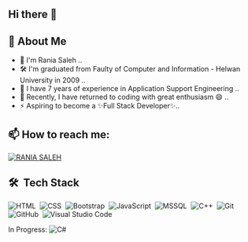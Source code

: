 
## Hi there 👋

## 🚀 About Me
- 🌱 I'm Rania Saleh ..
- 🛠 I'm graduated from Faulty of Computer and Information - Helwan University in 2009 ..
- 👯 I have 7 years of experience in Application Support Engineering ..
- 🏢 Recently, I have returned to coding with great enthusiasm 😄 ..
- ⚡ Aspiring to become a ✨Full Stack Developer✨..


## 📫 How to reach me: 
[![RANIA SALEH](https://img.shields.io/badge/linkedin-0A66C2?style=for-the-badge&logo=linkedin&logoColor=white)](https://www.linkedin.com/in/raniasalehsaleh/)
<!--
<a href="https://www.linkedin.com/in/raniasalehsaleh/" target="_blank"><img src="https://img.shields.io/badge/-Rania%20Saleh-0077B5?style=for-the-badge&logo=Linkedin&logoColor=white"/></a>
-->
## 🛠 &nbsp;Tech Stack
![HTML](https://img.shields.io/badge/-HTML-05122A?style=flat&logo=HTML5)&nbsp;
![CSS](https://img.shields.io/badge/-CSS-05122A?style=flat&logo=CSS3&logoColor=1572B6)&nbsp;
![Bootstrap](https://img.shields.io/badge/-Bootstrap-05122A?style=flat&logo=bootstrap&logoColor=563D7C)&nbsp;
![JavaScript](https://img.shields.io/badge/-JavaScript-05122A?style=flat&logo=javascript)&nbsp;
![MSSQL](https://img.shields.io/badge/Microsoft_SQL_Server-05122A?style=flat&logo=microsoft%20sql%20server&logoColor=white)&nbsp;
![C++](https://img.shields.io/badge/-cplusplus-05122A?style=flat&logo=cplusplus)&nbsp;
![Git](https://img.shields.io/badge/-Git-05122A?style=flat&logo=git)&nbsp;
![GitHub](https://img.shields.io/badge/-GitHub-05122A?style=flat&logo=github)&nbsp;
![Visual Studio Code](https://img.shields.io/badge/-Visual%20Studio%20Code-05122A?style=flat&logo=visual-studio-code&logoColor=007ACC)&nbsp;

In Progress:
![C#](https://img.shields.io/badge/-Csharp-05122A?style=flat&logo=Csharp)&nbsp;




<!--
![RESTAPI#](https://img.shields.io/badge/-Csharp-05122A?style=flat&logo=Csharp)&nbsp;
**ranias86/ranias86** is a ✨ _special_ ✨ repository because its `README.md` (this file) appears on your GitHub profile.

Here are some ideas to get you started:

- 🔭 I’m currently working on ...
- 🌱 I’m currently learning ...
- 👯 I’m looking to collaborate on ...
- 🤔 I’m looking for help with ...
- 💬 Ask me about ...
- 📫 How to reach me: ...
- 😄 Pronouns: ...
- ⚡ Fun fact: ...
-->
